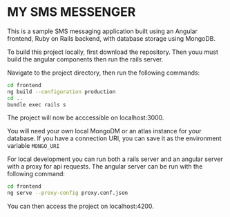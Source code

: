 # MY SMS MESSENGER

This is a sample SMS messaging application built using an Angular frontend, Ruby on Rails backend, with database storage using MongoDB.

To build this project locally, first download the repository. Then youu must build the angular components then run the rails server.

Navigate to the project directory, then run the following commands:

```bash
cd frontend
ng build --configuration production
cd ..
bundle exec rails s
```

The project will now be acccessible on localhost:3000.

You will need your own local MongoDM or an atlas instance for your database. If you have a connection URI, you can save it as the environment variable `MONGO_URI`

For local development you can run both a rails server and an angular server with a proxy for api requests. The angular server can be run with the following command:

```bash
cd frontend
ng serve --proxy-config proxy.conf.json

```
You can then access the project on localhost:4200.
